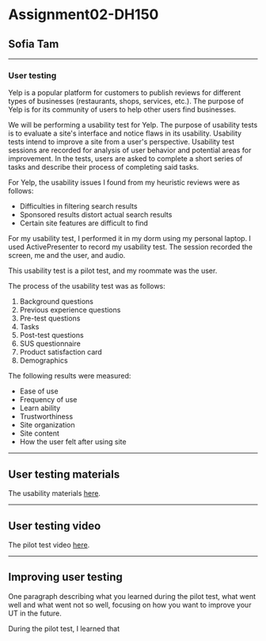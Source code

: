 # Assignment02-DH150
## Sofia Tam

---------------------

### User testing
Yelp is a popular platform for customers to publish reviews for different types of businesses (restaurants, shops, services, etc.). The purpose of Yelp is for its community of users to help other users find businesses.

We will be performing a usability test for Yelp. The purpose of usability tests is to evaluate a site's interface and notice flaws in its usability. Usability tests intend to improve a site from a user's perspective. Usability test sessions are recorded for analysis of user behavior and potential areas for improvement. In the tests, users are asked to complete a short series of tasks and describe their process of completing said tasks. 

For Yelp, the usability issues I found from my heuristic reviews were as follows:
- Difficulties in filtering search results
- Sponsored results distort actual search results
- Certain site features are difficult to find

For my usability test, I performed it in my dorm using my personal laptop. I used ActivePresenter to record my usability test. The session recorded the screen, me and the user, and audio.

This usability test is a pilot test, and my roommate was the user.

The process of the usability test was as follows:
1. Background questions
2. Previous experience questions
3. Pre-test questions
4. Tasks
5. Post-test questions
6. SUS questionnaire
7. Product satisfaction card
8. Demographics

The following results were measured:
- Ease of use
- Frequency of use
- Learn ability
- Trustworthiness
- Site organization
- Site content
- How the user felt after using site

------
## User testing materials
The usability materials [here](https://forms.gle/XuDBtqvDZCQWbQP39).

------
## User testing video
The pilot test video [here](https://drive.google.com/file/d/1eD-DnusVp0fDZBDXj4Fw9pAlL5eKWrTX/view?usp=sharing).

------
## Improving user testing
One paragraph describing what you learned during the pilot test, what went well and what went not so well, focusing on how you want to improve your UT in the future.

During the pilot test, I learned that 
